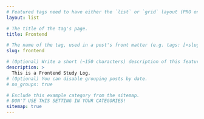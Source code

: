 ```yaml
---
# Featured tags need to have either the `list` or `grid` layout (PRO only).
layout: list

# The title of the tag's page.
title: Frontend

# The name of the tag, used in a post's front matter (e.g. tags: [<slug>]).
slug: frontend

# (Optional) Write a short (~150 characters) description of this featured tag.
description: >
  This is a Frontend Study Log.
# (Optional) You can disable grouping posts by date.
# no_groups: true

# Exclude this example category from the sitemap.
# DON'T USE THIS SETTING IN YOUR CATEGORIES!
sitemap: true
---
```

